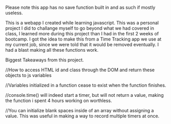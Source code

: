 Please note this app has no save function built in and as such if mostly useless.

This is a webapp I created while learning javascript. This was a personal project I did to challange myself to go beyond what we had covered in class, I learned more during this project than I had in the first 2 weeks of bootcamp. I got the idea to make this from a Time Tracking app we use at my current job, since we were told that it would be removed eventually. I had a blast making all these functions work.

Biggest Takeaways from this project. 

//How to access HTML id and class through the DOM and return these objects to js variables

//Variables initialized in a function cease to exist when the function finishes.

//console.time() will indeed start a timer, but will not return a value, making the function i spent 4 hours working on worthless.

//You can initialize blank spaces inside of an array without assigning a value. This was useful in making a way to record multiple timers at once.
